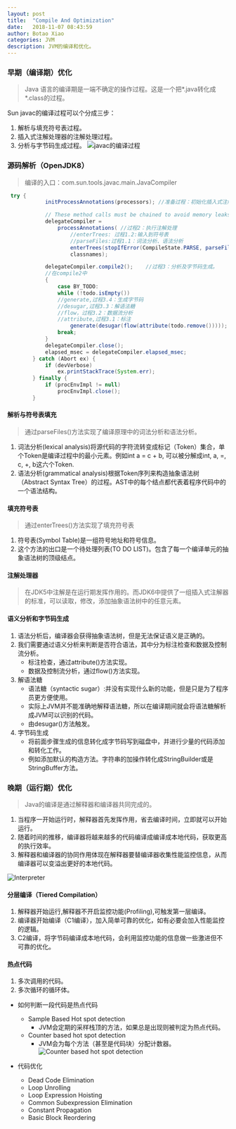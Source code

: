```yaml
---
layout: post
title:  "Compile And Optimization"
date:   2018-11-07 08:43:59
author: Botao Xiao
categories: JVM
description: JVM的编译和优化。
---
```

### 早期（编译期）优化
> Java 语言的编译期是一端不确定的操作过程。这是一个把*.java转化成*.class的过程。

Sun javac的编译过程可以个分成三步：
1. 解析与填充符号表过程。
2. 插入式注解处理器的注解处理过程。
3. 分析与字节码生成过程。
![javac的编译过程](https://i.imgur.com/NDOFDuR.jpg)

### 源码解析（OpenJDK8）
> 编译的入口：com.sun.tools.javac.main.JavaCompiler

```Java
 try {
            initProcessAnnotations(processors);	//准备过程：初始化插入式注解处理器。

            // These method calls must be chained to avoid memory leaks
            delegateCompiler =
                processAnnotations(	//过程2：执行注解处理
					//enterTrees: 过程1.2:输入到符号表
					//parseFiles:过程1.1：词法分析、语法分析
                    enterTrees(stopIfError(CompileState.PARSE, parseFiles(sourceFileObjects))),
                    classnames);

            delegateCompiler.compile2();	//过程3：分析及字节码生成。
			//在compile2中
			{
				case BY_TODO:
                while (!todo.isEmpty())
				//generate,过程3.4：生成字节码
				//desugar,过程3.3：解语法糖
				//flow，过程3.2：数据流分析
				//attribute,过程3.1：标注
                    generate(desugar(flow(attribute(todo.remove()))));
                break;
			}
            delegateCompiler.close();
            elapsed_msec = delegateCompiler.elapsed_msec;
        } catch (Abort ex) {
            if (devVerbose)
                ex.printStackTrace(System.err);
        } finally {
            if (procEnvImpl != null)
                procEnvImpl.close();
        }
```

#### 解析与符号表填充
> 通过parseFiles()方法实现了编译原理中的词法分析和语法分析。

1. 词法分析(lexical analysis)将源代码的字符流转变成标记（Token）集合，单个Token是编译过程中的最小元素。例如int a = c + b, 可以被分解成int, a, =, c, +, b这六个Token.
2. 语法分析(grammatical analysis)根据Token序列来构造抽象语法树（Abstract Syntax Tree）的过程。AST中的每个结点都代表着程序代码中的一个语法结构。

#### 填充符号表
> 通过enterTrees()方法实现了填充符号表

1. 符号表(Symbol Table)是一组符号地址和符号信息。
2. 这个方法的出口是一个待处理列表(TO DO LIST)。包含了每一个编译单元的抽象语法树的顶级结点。

#### 注解处理器
> 在JDK5中注解是在运行期发挥作用的。而JDK6中提供了一组插入式注解器的标准，可以读取，修改，添加抽象语法树中的任意元素。

#### 语义分析和字节码生成
1. 语法分析后，编译器会获得抽象语法树，但是无法保证语义是正确的。
2. 我们需要通过语义分析来判断是否符合语法，其中分为标注检查和数据及控制流分析。
	* 标注检查，通过attribute()方法实现。
	* 数据及控制流分析，通过flow()方法实现。
3. 解语法糖
	* 语法糖（syntactic sugar）:并没有实现什么新的功能，但是只是为了程序员更方便使用。
	* 实际上JVM并不能准确地解释语法糖，所以在编译期间就会将语法糖解析成JVM可以识别的代码。
	* 由desugar()方法触发。
4. 字节码生成
	* 将前面步骤生成的信息转化成字节码写到磁盘中，并进行少量的代码添加和转化工作。
	* 例如添加默认的构造方法。字符串的加操作转化成StringBuilder或是StringBuffer方法。

### 晚期（运行期）优化
> Java的编译是通过解释器和编译器共同完成的。
1. 当程序一开始运行时，解释器首先发挥作用，省去编译时间，立即就可以开始运行。
2. 随着时间的推移，编译器将越来越多的代码编译成编译成本地代码，获取更高的执行效率。
3. 解释器和编译器的协同作用体现在解释器要替编译器收集性能监控信息，从而编译器可以变溢出更好的本地代码。

![Interpreter](https://i.imgur.com/KDztLic.png)

#### 分层编译（Tiered Compilation）
1. 解释器开始运行,解释器不开启监控功能(Profiling),可触发第一层编译。
2. 编译器开始编译（C1编译），加入简单可靠的优化，如有必要会加入性能监控的逻辑。
3. C2编译，将字节码编译成本地代码，会利用监控功能的信息做一些激进但不可靠的优化。

#### 热点代码
1. 多次调用的代码。
2. 多次循环的循环体。

* 如何判断一段代码是热点代码
	* Sample Based Hot spot detection
		* JVM会定期的采样栈顶的方法，如果总是出现则被判定为热点代码。
	* Counter based hot spot detection
		* JVM会为每个方法（甚至是代码块）分配计数器。
		![Counter based hot spot detection](https://i.imgur.com/NEgqfn8.png)

* 代码优化
	* Dead Code Elimination
	* Loop Unrolling
	* Loop Expression Hoisting
	* Common Subexpression Elimination
	* Constant Propagation
	* Basic Block Reordering